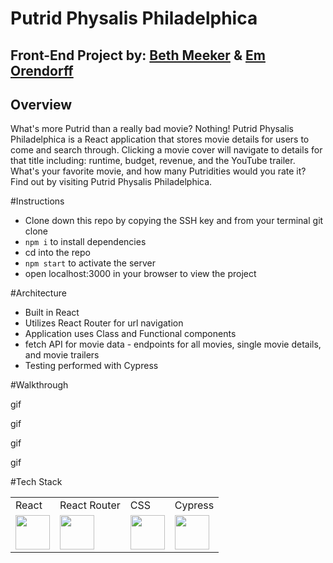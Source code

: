 # Putrid Physalis Philadelphica

## Front-End Project by: [Beth Meeker](https://github.com/Meekb) & [Em Orendorff](https://github.com/emorendorff)

## Overview
  What's more Putrid than a really bad movie? Nothing! Putrid Physalis Philadelphica is a React application that stores movie details for users 
to come and search through. Clicking a movie cover will navigate to details for that title including: runtime, budget, revenue, and the YouTube
trailer. What's your favorite movie, and how many Putridities would you rate it? Find out by visiting Putrid Physalis Philadelphica.

#Instructions
  * Clone down this repo by copying the SSH key and from your terminal git clone <repo SSH key>
  * `npm i` to install dependencies
  * cd into the repo
  * `npm start` to activate the server
  * open localhost:3000 in your browser to view the project
  
#Architecture
  * Built in React 
  * Utilizes React Router for url navigation
  * Application uses Class and Functional components
  * fetch API for movie data - endpoints for all movies, single movie details, and movie trailers
  * Testing performed with Cypress
  
#Walkthrough

gif
  
gif
  
  
gif
  
  
gif
  
  
#Tech Stack
<table>
  <tr>
    <td>React</td>
    <td>React Router</td>
    <td>CSS</td>
    <td>Cypress</td>
  </tr>
  <tr>
    <td><img width="55" src="https://raw.githubusercontent.com/gilbarbara/logos/master/logos/react.svg"/></td>
    <td><img width="55" src="https://raw.githubusercontent.com/gilbarbara/logos/master/logos/react-router.svg"/></td>
    <td><img width="55" src="https://raw.githubusercontent.com/gilbarbara/logos/master/logos/css-3.svg"/></td>
    <td><img width="55" src="https://raw.githubusercontent.com/gilbarbara/logos/master/logos/cypress.svg"/></td>
  </tr>
</table>
  
  
  
